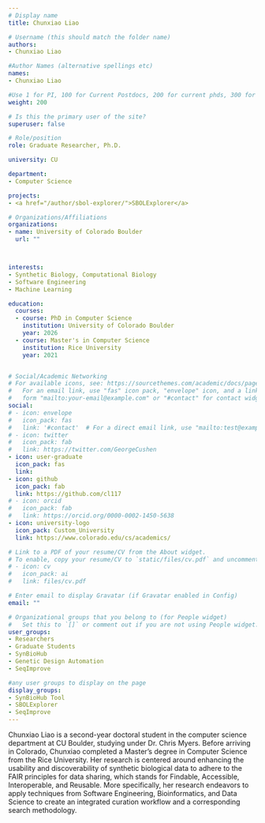 ```yaml
---
# Display name
title: Chunxiao Liao

# Username (this should match the folder name)
authors:
- Chunxiao Liao

#Author Names (alternative spellings etc)
names:
- Chunxiao Liao

#Use 1 for PI, 100 for Current Postdocs, 200 for current phds, 300 for current masters, 400 for current undergrads, 800 for alum postdocs, 810 for alum phds, 820 for alum masters, and 830 for alum undergrads, 900 for tools, 1000 for projects, 900 for tools, 1000 for projects
weight: 200

# Is this the primary user of the site?
superuser: false

# Role/position
role: Graduate Researcher, Ph.D.

university: CU

department:
- Computer Science

projects:
- <a href="/author/sbol-explorer/">SBOLExplorer</a>

# Organizations/Affiliations
organizations:
- name: University of Colorado Boulder
  url: ""



interests:
- Synthetic Biology, Computational Biology
- Software Engineering
- Machine Learning

education:
  courses:
  - course: PhD in Computer Science
    institution: University of Colorado Boulder
    year: 2026
  - course: Master's in Computer Science
    institution: Rice University
    year: 2021


# Social/Academic Networking
# For available icons, see: https://sourcethemes.com/academic/docs/page-builder/#icons
#   For an email link, use "fas" icon pack, "envelope" icon, and a link in the
#   form "mailto:your-email@example.com" or "#contact" for contact widget.
social:
# - icon: envelope
#   icon_pack: fas
#   link: '#contact'  # For a direct email link, use "mailto:test@example.org".
# - icon: twitter
#   icon_pack: fab
#   link: https://twitter.com/GeorgeCushen
- icon: user-graduate
  icon_pack: fas
  link: 
- icon: github
  icon_pack: fab
  link: https://github.com/cl117
# - icon: orcid
#   icon_pack: fab
#   link: https://orcid.org/0000-0002-1450-5638
- icon: university-logo
  icon_pack: Custom_University
  link: https://www.colorado.edu/cs/academics/

# Link to a PDF of your resume/CV from the About widget.
# To enable, copy your resume/CV to `static/files/cv.pdf` and uncomment the lines below.
# - icon: cv
#   icon_pack: ai
#   link: files/cv.pdf

# Enter email to display Gravatar (if Gravatar enabled in Config)
email: ""

# Organizational groups that you belong to (for People widget)
#   Set this to `[]` or comment out if you are not using People widget.
user_groups:
- Researchers
- Graduate Students
- SynBioHub
- Genetic Design Automation
- SeqImprove

#any user groups to display on the page
display_groups:
- SynBioHub Tool
- SBOLExplorer 
- SeqImprove
---
```


Chunxiao Liao is a second-year doctoral student in the computer science department at CU Boulder, studying under Dr. Chris Myers. Before arriving in Colorado, Chunxiao completed a Master’s degree in Computer Science from the Rice University. Her research is centered around enhancing the usability and discoverability of synthetic biological data to adhere to the FAIR principles for data sharing, which stands for Findable, Accessible, Interoperable, and Reusable. More specifically, her research endeavors to apply techniques from Software Engineering, Bioinformatics, and Data Science to create an integrated curation workflow and a corresponding search methodology.
